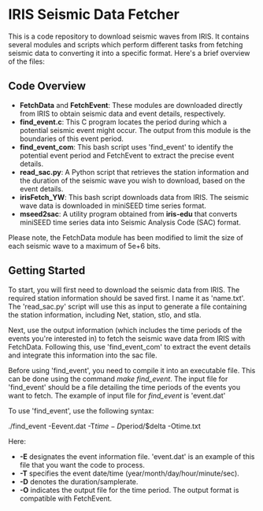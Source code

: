 # IRIS Seismic Data Fetcher

This is a code repository to download seismic waves from IRIS. It contains several modules and scripts which perform different tasks from fetching seismic data to converting it into a specific format. Here's a brief overview of the files:

## Code Overview

* **FetchData** and **FetchEvent**: These modules are downloaded directly from IRIS to obtain seismic data and event details, respectively.  
* **find_event.c**: This C program locates the period during which a potential seismic event might occur. The output from this module is the boundaries of this event period.  
* **find_event_com**: This bash script uses 'find_event' to identify the potential event period and FetchEvent to extract the precise event details.  
* **read_sac.py**: A Python script that retrieves the station information and the duration of the seismic wave you wish to download, based on the event details.  
* **irisFetch_YW**: This bash script downloads data from IRIS. The seismic wave data is downloaded in miniSEED time series format.  
* **mseed2sac**: A utility program obtained from __iris-edu__ that converts miniSEED time series data into Seismic Analysis Code (SAC) format.  

Please note, the FetchData module has been modified to limit the size of each seismic wave to a maximum of 5e+6 bits.

## Getting Started

To start, you will first need to download the seismic data from IRIS. The required station information should be saved first. I name it as 'name.txt'. The 'read_sac.py' script will use this as input to generate a file containing the station information, including Net, station, stlo, and stla.

Next, use the output information (which includes the time periods of the events you're interested in) to fetch the seismic wave data from IRIS with FetchData. Following this, use 'find_event_com' to extract the event details and integrate this information into the sac file.

Before using 'find_event', you need to compile it into an executable file. This can be done using the command _make find_event_. The input file for 'find_event' should be a file detailing the time periods of the events you want to fetch. The example of input file for _find_event_ is 'event.dat'

To use 'find_event', use the following syntax:

./find_event -Eevent.dat -T$time -D$period/$delta -Otime.txt

Here:

* __-E__ designates the event information file. 'event.dat' is an example of this file that you want the code to process.
* __-T__ specifies the event date/time (year/month/day/hour/minute/sec).
* __-D__ denotes the duration/samplerate.
* __-O__ indicates the output file for the time period. The output format is compatible with FetchEvent.

